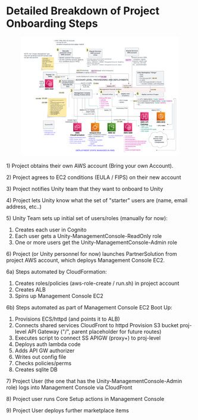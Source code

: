 # Detailed Breakdown of Project Onboarding Steps

<figure><img src="../../../../../../.gitbook/assets/SSM &#x26; Deployments Overview (2).png" alt=""><figcaption></figcaption></figure>

1\) Project obtains their own AWS account (Bring your own Account).

2\) Project agrees to EC2 conditions (EULA / FIPS) on their new account

3\) Project notifies Unity team that they want to onboard to Unity

4\) Project lets Unity know what the set of "starter" users are (name, email address, etc..)

5\) Unity Team sets up initial set of users/roles (manually for now):

1. Creates each user in Cognito
2. Each user gets a Unity-ManagementConsole-ReadOnly role
3. One or more users get the Unity-ManagementConsole-Admin role

6\) Project (or Unity personnel for now) launches PartnerSolution from project AWS account, which deploys Management Console EC2.

6a) Steps automated by CloudFormation:

1. Creates roles/policies (aws-role-create / run.sh) in project account
2. Creates ALB
3. Spins up Management Console EC2

6b) Steps automated as part of Management Console EC2 Boot Up:

1. Provisions ECS/httpd (and points it to ALB)
2. Connects shared services CloudFront to httpd Provision S3 bucket proj-level API Gateway ("/", parent placeholder for future routes)
3. Executes script to connect SS APIGW (proxy+) to proj-level
4. Deploys auth lambda code
5. Adds API GW authorizer
6. Writes out config file
7. Checks policies/perms
8. Creates sqlite DB

7\) Project User (the one that has the Unity-ManagementConsole-Admin role) logs into Management Console via CloudFront

8\) Project user runs Core Setup actions in Management Console

9\) Project User deploys further marketplace items

